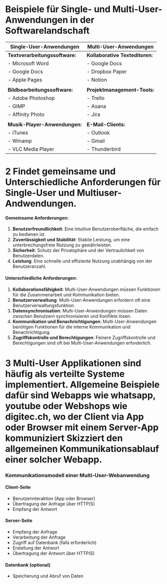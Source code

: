 # Beispiele für Single- und Multi-User-Anwendungen in der Softwarelandschaft

| Single-User-Anwendungen        | Multi-User-Anwendungen          |
| ------------------------------ | ------------------------------- |
| **Textverarbeitungssoftware:** | **Kollaborative Texteditoren:** |
| - Microsoft Word               | - Google Docs                   |
| - Google Docs                  | - Dropbox Paper                 |
| - Apple Pages                  | - Notion                        |
|                                |                                 |
| **Bildbearbeitungssoftware:**  | **Projektmanagement-Tools:**    |
| - Adobe Photoshop              | - Trello                        |
| - GIMP                         | - Asana                         |
| - Affinity Photo               | - Jira                          |
|                                |                                 |
| **Musik-Player-Anwendungen:**  | **E-Mail-Clients:**             |
| - iTunes                       | - Outlook                       |
| - Winamp                       | - Gmail                         |
| - VLC Media Player             | - Thunderbird                   |



# 2 Findet gemeinsame und Unterschiedliche Anforderungen für Single-User und Multiuser- Andwendungen.

#### Gemeinsame Anforderungen:

1. **Benutzerfreundlichkeit**: Eine intuitive Benutzeroberfläche, die einfach zu bedienen ist.
2. **Zuverlässigkeit und Stabilität**: Stabile Leistung, um eine unterbrechungsfreie Nutzung zu gewährleisten.
3. **Sicherheit**: Schutz der Privatsphäre und der Vertraulichkeit von Benutzerdaten.
4. **Leistung**: Eine schnelle und effiziente Nutzung unabhängig von der Benutzeranzahl.

#### Unterschiedliche Anforderungen:

1. **Kollaborationsfähigkeit**: Multi-User-Anwendungen müssen Funktionen für die Zusammenarbeit und Kommunikation bieten.
2. **Benutzerverwaltung**: Multi-User-Anwendungen erfordern oft eine Benutzerverwaltungsfunktion.
3. **Datensynchronisation**: Multi-User-Anwendungen müssen Daten zwischen Benutzern synchronisieren und Konflikte lösen.
4. **Kommunikation und Benachrichtigungen**: Multi-User-Anwendungen benötigen Funktionen für die interne Kommunikation und Benachrichtigung.
5. **Zugriffskontrolle und Berechtigungen**: Feinere Zugriffskontrolle und Berechtigungen sind oft bei Multi-User-Anwendungen erforderlich.

# 3 Multi-User Applikationen sind häufig als verteilte Systeme implementiert. Allgemeine Beispiele dafür sind Webapps wie whatsapp, youtube oder Webshops wie digitec.ch, wo der Client via App oder Browser mit einem Server-App kommuniziert Skizziert den allgemeinen Kommunikationsablauf einer solcher Webapp.

### Kommunikationsmodell einer Multi-User-Webanwendung

#### Client-Seite

- Benutzerinteraktion (App oder Browser)
- Übertragung der Anfrage über HTTP(S)
- Empfang der Antwort

#### Server-Seite

- Empfang der Anfrage
- Verarbeitung der Anfrage
- Zugriff auf Datenbank (falls erforderlich)
- Erstellung der Antwort
- Übertragung der Antwort über HTTP(S)

#### Datenbank (optional)

- Speicherung und Abruf von Daten
